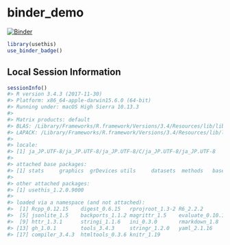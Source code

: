 
<!-- README.md is generated from README.Rmd. Please edit that file -->
binder\_demo
============

[![Binder](http://mybinder.org/badge.svg)](https://mybinder.org/v2/gh/uribo/binder_demo/master)

``` r
library(usethis)
use_binder_badge()
```

Local Session Information
-------------------------

``` r
sessionInfo()
#> R version 3.4.3 (2017-11-30)
#> Platform: x86_64-apple-darwin15.6.0 (64-bit)
#> Running under: macOS High Sierra 10.13.3
#> 
#> Matrix products: default
#> BLAS: /Library/Frameworks/R.framework/Versions/3.4/Resources/lib/libRblas.0.dylib
#> LAPACK: /Library/Frameworks/R.framework/Versions/3.4/Resources/lib/libRlapack.dylib
#> 
#> locale:
#> [1] ja_JP.UTF-8/ja_JP.UTF-8/ja_JP.UTF-8/C/ja_JP.UTF-8/ja_JP.UTF-8
#> 
#> attached base packages:
#> [1] stats     graphics  grDevices utils     datasets  methods   base     
#> 
#> other attached packages:
#> [1] usethis_1.2.0.9000
#> 
#> loaded via a namespace (and not attached):
#>  [1] Rcpp_0.12.15    digest_0.6.15   rprojroot_1.3-2 R6_2.2.2       
#>  [5] jsonlite_1.5    backports_1.1.2 magrittr_1.5    evaluate_0.10.1
#>  [9] httr_1.3.1      stringi_1.1.6   ini_0.3.0       rmarkdown_1.8  
#> [13] gh_1.0.1        tools_3.4.3     stringr_1.2.0   yaml_2.1.16    
#> [17] compiler_3.4.3  htmltools_0.3.6 knitr_1.19
```
